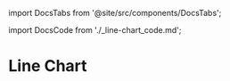import DocsTabs from '@site/src/components/DocsTabs';

<!--import DocsUx from './\_pie-chart_styleguide.md';-->
import DocsCode from './\_line-chart_code.md';

# Line Chart

<DocsTabs code={DocsCode} />

